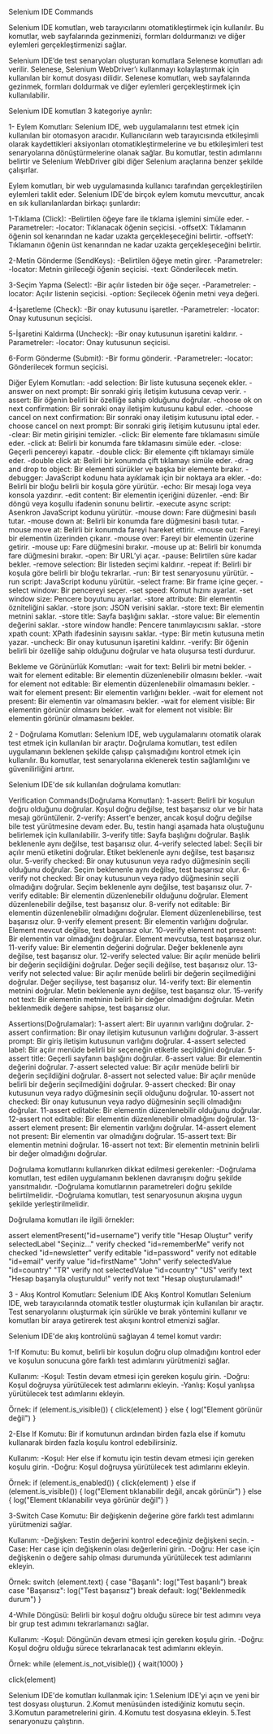 Selenium IDE Commands

Selenium IDE komutları, web tarayıcılarını otomatikleştirmek için kullanılır. Bu komutlar, web sayfalarında gezinmenizi, formları doldurmanızı ve diğer eylemleri gerçekleştirmenizi sağlar.

Selenium IDE’de test senaryoları oluşturan komutlara Selenese komutları adı verilir. Selenese, Selenium WebDriver’ı kullanmayı kolaylaştırmak için kullanılan bir komut dosyası dilidir. Selenese komutları, web sayfalarında gezinmek, formları doldurmak ve diğer eylemleri gerçekleştirmek için kullanılabilir.

Selenium IDE komutları 3 kategoriye ayrılır:


1- Eylem Komutları:
Selenium IDE, web uygulamalarını test etmek için kullanılan bir otomasyon aracıdır. Kullanıcıların web tarayıcısında etkileşimli olarak kaydettikleri aksiyonları otomatikleştirmelerine ve bu etkileşimleri test senaryolarına dönüştürmelerine olanak sağlar. Bu komutlar, testin adımlarını belirtir ve Selenium WebDriver gibi diğer Selenium araçlarına benzer şekilde çalışırlar.

Eylem komutları, bir web uygulamasında kullanıcı tarafından gerçekleştirilen eylemleri taklit eder. Selenium IDE'de birçok eylem komutu mevcuttur, ancak en sık kullanılanlardan birkaçı şunlardır:

1-Tıklama (Click):
-Belirtilen öğeye fare ile tıklama işlemini simüle eder.
-Parametreler:
 -locator: Tıklanacak öğenin seçicisi.
 -offsetX: Tıklamanın öğenin sol kenarından ne kadar uzakta gerçekleşeceğini belirtir.
 -offsetY: Tıklamanın öğenin üst kenarından ne kadar uzakta gerçekleşeceğini belirtir.

2-Metin Gönderme (SendKeys):
-Belirtilen öğeye metin girer.
-Parametreler:
 -locator: Metnin girileceği öğenin seçicisi.
 -text: Gönderilecek metin.

3-Seçim Yapma (Select):
-Bir açılır listeden bir öğe seçer.
-Parametreler:
 -locator: Açılır listenin seçicisi.
 -option: Seçilecek öğenin metni veya değeri.

4-İşaretleme (Check):
-Bir onay kutusunu işaretler.
-Parametreler:
 -locator: Onay kutusunun seçicisi.

5-İşaretini Kaldırma (Uncheck):
-Bir onay kutusunun işaretini kaldırır.
-Parametreler:
 -locator: Onay kutusunun seçicisi.

6-Form Gönderme (Submit):
-Bir formu gönderir.
-Parametreler:
 -locator: Gönderilecek formun seçicisi.


Diğer Eylem Komutları:
-add selection: Bir liste kutusuna seçenek ekler.
-answer on next prompt: Bir sonraki giriş iletişim kutusuna cevap verir.
-assert: Bir öğenin belirli bir özelliğe sahip olduğunu doğrular.
-choose ok on next confirmation: Bir sonraki onay iletişim kutusunu kabul eder.
-choose cancel on next confirmation: Bir sonraki onay iletişim kutusunu iptal eder.
-choose cancel on next prompt: Bir sonraki giriş iletişim kutusunu iptal eder.
-clear: Bir metin girişini temizler.
-click: Bir elemente fare tıklamasını simüle eder.
-click at: Belirli bir konumda fare tıklamasını simüle eder.
-close: Geçerli pencereyi kapatır.
-double click: Bir elemente çift tıklamayı simüle eder.
-double click at: Belirli bir konumda çift tıklamayı simüle eder.
-drag and drop to object: Bir elementi sürükler ve başka bir elemente bırakır.
-debugger: JavaScript kodunu hata ayıklamak için bir noktaya ara ekler.
-do: Belirli bir bloğu belirli bir koşula göre yürütür.
-echo: Bir mesajı loga veya konsola yazdırır.
-edit content: Bir elementin içeriğini düzenler.
-end: Bir döngü veya koşullu ifadenin sonunu belirtir.
-execute async script: Asenkron JavaScript kodunu yürütür.
-mouse down: Fare düğmesini basılı tutar.
-mouse down at: Belirli bir konumda fare düğmesini basılı tutar.
-mouse move at: Belirli bir konumda fareyi hareket ettirir.
-mouse out: Fareyi bir elementin üzerinden çıkarır.
-mouse over: Fareyi bir elementin üzerine getirir.
-mouse up: Fare düğmesini bırakır.
-mouse up at: Belirli bir konumda fare düğmesini bırakır.
-open: Bir URL’yi açar.
-pause: Belirtilen süre kadar bekler.
-remove selection: Bir listeden seçimi kaldırır.
-repeat if: Belirli bir koşula göre belirli bir bloğu tekrarlar.
-run: Bir test senaryosunu yürütür.
-run script: JavaScript kodunu yürütür.
-select frame: Bir frame içine geçer.
-select window: Bir pencereyi seçer.
-set speed: Komut hızını ayarlar.
-set window size: Pencere boyutunu ayarlar.
-store attribute: Bir elementin özniteliğini saklar.
-store json: JSON verisini saklar.
-store text: Bir elementin metnini saklar.
-store title: Sayfa başlığını saklar.
-store value: Bir elementin değerini saklar.
-store window handle: Pencere tanımlayıcısını saklar.
-store xpath count: XPath ifadesinin sayısını saklar.
-type: Bir metin kutusuna metin yazar.
-uncheck: Bir onay kutusunun işaretini kaldırır.
-verify: Bir öğenin belirli bir özelliğe sahip olduğunu doğrular ve hata oluşursa testi durdurur.


Bekleme ve Görünürlük Komutları:
-wait for text: Belirli bir metni bekler.
-wait for element editable: Bir elementin düzenlenebilir olmasını bekler.
-wait for element not editable: Bir elementin düzenlenebilir olmamasını bekler.
-wait for element present: Bir elementin varlığını bekler.
-wait for element not present: Bir elementin var olmamasını bekler.
-wait for element visible: Bir elementin görünür olmasını bekler.
-wait for element not visible: Bir elementin görünür olmamasını bekler.


2 - Doğrulama Komutları:
Selenium IDE, web uygulamalarını otomatik olarak test etmek için kullanılan bir araçtır. Doğrulama komutları, test edilen uygulamanın beklenen şekilde çalışıp çalışmadığını kontrol etmek için kullanılır. Bu komutlar, test senaryolarına eklenerek testin sağlamlığını ve güvenilirliğini artırır.

Selenium IDE'de sık kullanılan doğrulama komutları:

Verification Commands(Doğrulama Komutları):
1-assert: Belirli bir koşulun doğru olduğunu doğrular. Koşul doğru değilse, test başarısız olur ve bir hata mesajı görüntülenir.
2-verify: Assert'e benzer, ancak koşul doğru değilse bile test yürütmesine devam eder. Bu, testin hangi aşamada hata oluştuğunu belirlemek için kullanılabilir.
3-verify title: Sayfa başlığını doğrular. Başlık beklenenle aynı değilse, test başarısız olur.
4-verify selected label: Seçili bir açılır menü etiketini doğrular. Etiket beklenenle aynı değilse, test başarısız olur.
5-verify checked: Bir onay kutusunun veya radyo düğmesinin seçili olduğunu doğrular. Seçim beklenenle aynı değilse, test başarısız olur.
6-verify not checked: Bir onay kutusunun veya radyo düğmesinin seçili olmadığını doğrular. Seçim beklenenle aynı değilse, test başarısız olur.
7-verify editable: Bir elementin düzenlenebilir olduğunu doğrular. Element düzenlenebilir değilse, test başarısız olur.
8-verify not editable: Bir elementin düzenlenebilir olmadığını doğrular. Element düzenlenebilirse, test başarısız olur.
9-verify element present: Bir elementin varlığını doğrular. Element mevcut değilse, test başarısız olur.
10-verify element not present: Bir elementin var olmadığını doğrular. Element mevcutsa, test başarısız olur.
11-verify value: Bir elementin değerini doğrular. Değer beklenenle aynı değilse, test başarısız olur.
12-verify selected value: Bir açılır menüde belirli bir değerin seçildiğini doğrular. Değer seçili değilse, test başarısız olur.
13-verify not selected value: Bir açılır menüde belirli bir değerin seçilmediğini doğrular. Değer seçiliyse, test başarısız olur.
14-verify text: Bir elementin metnini doğrular. Metin beklenenle aynı değilse, test başarısız olur.
15-verify not text: Bir elementin metninin belirli bir değer olmadığını doğrular. Metin beklenmedik değere sahipse, test başarısız olur.

Assertions(Doğrulamalar):
1-assert alert: Bir uyarının varlığını doğrular.
2-assert confirmation: Bir onay iletişim kutusunun varlığını doğrular.
3-assert prompt: Bir giriş iletişim kutusunun varlığını doğrular.
4-assert selected label: Bir açılır menüde belirli bir seçeneğin etiketle seçildiğini doğrular.
5-assert title: Geçerli sayfanın başlığını doğrular.
6-assert value: Bir elementin değerini doğrular.
7-assert selected value: Bir açılır menüde belirli bir değerin seçildiğini doğrular.
8-assert not selected value: Bir açılır menüde belirli bir değerin seçilmediğini doğrular.
9-assert checked: Bir onay kutusunun veya radyo düğmesinin seçili olduğunu doğrular.
10-assert not checked: Bir onay kutusunun veya radyo düğmesinin seçili olmadığını doğrular.
11-assert editable: Bir elementin düzenlenebilir olduğunu doğrular.
12-assert not editable: Bir elementin düzenlenebilir olmadığını doğrular.
13-assert element present: Bir elementin varlığını doğrular.
14-assert element not present: Bir elementin var olmadığını doğrular.
15-assert text: Bir elementin metnini doğrular.
16-assert not text: Bir elementin metninin belirli bir değer olmadığını doğrular.


Doğrulama komutlarını kullanırken dikkat edilmesi gerekenler:
-Doğrulama komutları, test edilen uygulamanın beklenen davranışını doğru şekilde yansıtmalıdır.
-Doğrulama komutlarının parametreleri doğru şekilde belirtilmelidir.
-Doğrulama komutları, test senaryosunun akışına uygun şekilde yerleştirilmelidir.


Doğrulama komutları ile ilgili örnekler:

assert elementPresent("id=username")
verify title "Hesap Oluştur"
verify selectedLabel "Seçiniz..."
verify checked "id=rememberMe"
verify not checked "id=newsletter"
verify editable "id=password"
verify not editable "id=email"
verify value "id=firstName" "John"
verify selectedValue "id=country" "TR"
verify not selectedValue "id=country" "US"
verify text "Hesap başarıyla oluşturuldu!"
verify not text "Hesap oluşturulamadı!"


3 - Akış Kontrol Komutları:
Selenium IDE Akış Kontrol Komutları
Selenium IDE, web tarayıcılarında otomatik testler oluşturmak için kullanılan bir araçtır. Test senaryolarını oluşturmak için sürükle ve bırak yöntemini kullanır ve komutları bir araya getirerek test akışını kontrol etmenizi sağlar.

Selenium IDE'de akış kontrolünü sağlayan 4 temel komut vardır:


1-If Komutu:
Bu komut, belirli bir koşulun doğru olup olmadığını kontrol eder ve koşulun sonucuna göre farklı test adımlarını yürütmenizi sağlar.

Kullanım:
-Koşul: Testin devam etmesi için gereken koşulu girin.
-Doğru: Koşul doğruysa yürütülecek test adımlarını ekleyin.
-Yanlış: Koşul yanlışsa yürütülecek test adımlarını ekleyin.

Örnek:
if (element.is_visible()) {
  click(element)
} else {
  log("Element görünür değil")
}


2-Else If Komutu:
Bir if komutunun ardından birden fazla else if komutu kullanarak birden fazla koşulu kontrol edebilirsiniz.

Kullanım:
-Koşul: Her else if komutu için testin devam etmesi için gereken koşulu girin.
-Doğru: Koşul doğruysa yürütülecek test adımlarını ekleyin.

Örnek:
if (element.is_enabled()) {
  click(element)
} else if (element.is_visible()) {
  log("Element tıklanabilir değil, ancak görünür")
} else {
  log("Element tıklanabilir veya görünür değil")
}


3-Switch Case Komutu:
Bir değişkenin değerine göre farklı test adımlarını yürütmenizi sağlar.

Kullanım:
-Değişken: Testin değerini kontrol edeceğiniz değişkeni seçin.
-Case: Her case için değişkenin olası değerlerini girin.
-Doğru: Her case için değişkenin o değere sahip olması durumunda yürütülecek test adımlarını ekleyin.

Örnek:
switch (element.text) {
  case "Başarılı":
    log("Test başarılı")
    break
  case "Başarısız":
    log("Test başarısız")
    break
  default:
    log("Beklenmedik durum")
}


4-While Döngüsü:
Belirli bir koşul doğru olduğu sürece bir test adımını veya bir grup test adımını tekrarlamanızı sağlar.

Kullanım:
-Koşul: Döngünün devam etmesi için gereken koşulu girin.
-Doğru: Koşul doğru olduğu sürece tekrarlanacak test adımlarını ekleyin.

Örnek:
while (element.is_not_visible()) {
  wait(1000)
}

click(element)


Selenium IDE'de komutları kullanmak için:
1.Selenium IDE'yi açın ve yeni bir test dosyası oluşturun.
2.Komut menüsünden istediğiniz komutu seçin.
3.Komutun parametrelerini girin.
4.Komutu test dosyasına ekleyin.
5.Test senaryonuzu çalıştırın.